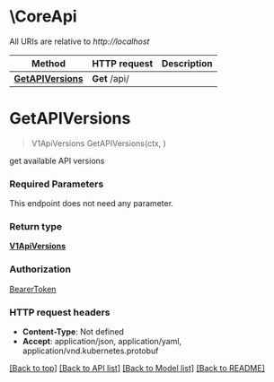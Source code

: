 # \CoreApi

All URIs are relative to *http://localhost*

Method | HTTP request | Description
------------- | ------------- | -------------
[**GetAPIVersions**](CoreApi.md#GetAPIVersions) | **Get** /api/ | 


# **GetAPIVersions**
> V1ApiVersions GetAPIVersions(ctx, )


get available API versions

### Required Parameters
This endpoint does not need any parameter.

### Return type

[**V1ApiVersions**](v1.APIVersions.md)

### Authorization

[BearerToken](../README.md#BearerToken)

### HTTP request headers

 - **Content-Type**: Not defined
 - **Accept**: application/json, application/yaml, application/vnd.kubernetes.protobuf

[[Back to top]](#) [[Back to API list]](../README.md#documentation-for-api-endpoints) [[Back to Model list]](../README.md#documentation-for-models) [[Back to README]](../README.md)

